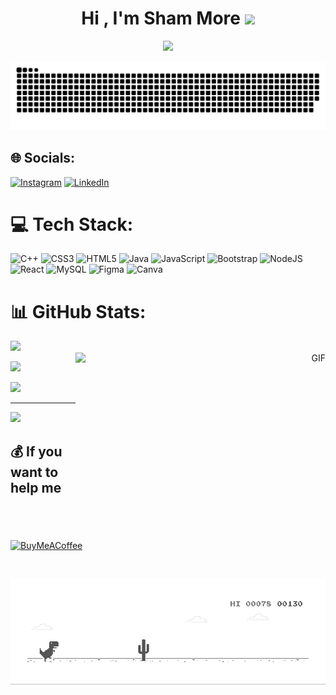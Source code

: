  <h1 align="center">Hi , I'm Sham More <img src="https://media.giphy.com/media/hvRJCLFzcasrR4ia7z/giphy.gif" width="35"></h1>
<p align="center">
  <a href="https://github.com/DenverCoder1/readme-typing-svg"><img src="https://readme-typing-svg.herokuapp.com?lines=Computer+Science+Student;DS%20|%20Algorithms%20|%20OOP%20;Competitive+Programmer;Always%20learning%20new%20things&center=true&width=500&height=50"></a>
</p>

<div align="center">
  <a href="https://1999azzar.github.io/1999AZZAR/">
  <img  src="https://github.com/1999AZZAR/1999AZZAR/blob/main/resources/img/grid-snake.svg"
       alt="snake" /></a>
</div>

## 🌐 Socials:
[![Instagram](https://img.shields.io/badge/Instagram-%23E4405F.svg?logo=Instagram&logoColor=white)](https://instagram.com/its_sham97) [![LinkedIn](https://img.shields.io/badge/LinkedIn-%230077B5.svg?logo=linkedin&logoColor=white)](https://linkedin.com/in/sgmore456) 

# 💻 Tech Stack:
![C++](https://img.shields.io/badge/c++-%2300599C.svg?style=plastic&logo=c%2B%2B&logoColor=white) ![CSS3](https://img.shields.io/badge/css3-%231572B6.svg?style=plastic&logo=css3&logoColor=white) ![HTML5](https://img.shields.io/badge/html5-%23E34F26.svg?style=plastic&logo=html5&logoColor=white) ![Java](https://img.shields.io/badge/java-%23ED8B00.svg?style=plastic&logo=java&logoColor=white) ![JavaScript](https://img.shields.io/badge/javascript-%23323330.svg?style=plastic&logo=javascript&logoColor=%23F7DF1E) ![Bootstrap](https://img.shields.io/badge/bootstrap-%23563D7C.svg?style=plastic&logo=bootstrap&logoColor=white) ![NodeJS](https://img.shields.io/badge/node.js-6DA55F?style=plastic&logo=node.js&logoColor=white) ![React](https://img.shields.io/badge/react-%2320232a.svg?style=plastic&logo=react&logoColor=%2361DAFB) ![MySQL](https://img.shields.io/badge/mysql-%2300f.svg?style=plastic&logo=mysql&logoColor=white) 	![Figma](https://img.shields.io/badge/figma-%23F24E1E.svg?style=plastic&logo=figma&logoColor=white) ![Canva](https://img.shields.io/badge/Canva-%2300C4CC.svg?style=plastic&logo=Canva&logoColor=white)

 
 
# 📊 GitHub Stats:
![](https://github-readme-stats.vercel.app/api?username=Sham-More&theme=nightowl&hide_border=false&include_all_commits=false&count_private=false)<br/>
<a target="_blank" align="right">
  <img align="right" top="30%" bottom="500"  height="300" width="400" alt="GIF" src="https://media.giphy.com/media/SWoSkN6DxTszqIKEqv/giphy.gif">
</a>

![](https://github-readme-streak-stats.herokuapp.com/?user=Sham-More&theme=nightowl&hide_border=false)<br/>

![](https://github-readme-stats.vercel.app/api/top-langs/?username=Sham-More&theme=nightowl&hide_border=false&include_all_commits=false&count_private=false&layout=compact)

 

---
[![](https://visitcount.itsvg.in/api?id=Sham-More&icon=6&color=0)](https://visitcount.itsvg.in)

  ## 💰 If you want to help me
  [![BuyMeACoffee](https://img.shields.io/badge/Buy%20Me%20a%20Coffee-ffdd00?style=for-the-badge&logo=buy-me-a-coffee&logoColor=black)](https://buymeacoffee.com/ ) 
  
  <br/>
  
  ![Dino](https://raw.githubusercontent.com/wangningkai/wangningkai/master/assets/dino.gif)

 
  

